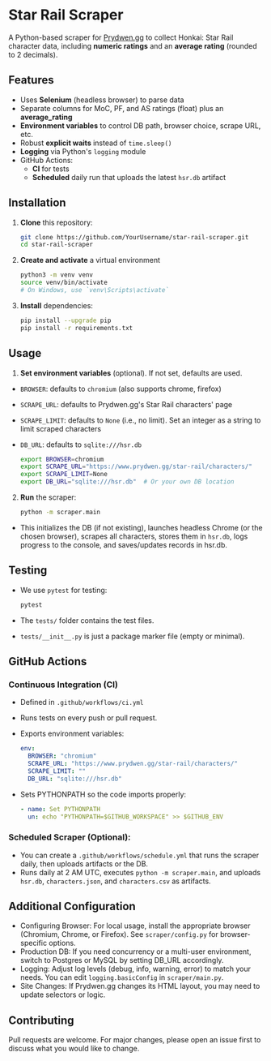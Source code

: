 # Star Rail Scraper

A Python-based scraper for [Prydwen.gg](https://www.prydwen.gg/star-rail/characters/) to collect Honkai: Star Rail character data, including **numeric ratings** and an **average rating** (rounded to 2 decimals).

## Features

- Uses **Selenium** (headless browser) to parse data
- Separate columns for MoC, PF, and AS ratings (float) plus an **average_rating**
- **Environment variables** to control DB path, browser choice, scrape URL, etc.
- Robust **explicit waits** instead of `time.sleep()`
- **Logging** via Python's `logging` module
- GitHub Actions: 
  - **CI** for tests  
  - **Scheduled** daily run that uploads the latest `hsr.db` artifact

## Installation

1. **Clone** this repository:
   
   ```bash
   git clone https://github.com/YourUsername/star-rail-scraper.git
   cd star-rail-scraper
   ```

2. **Create and activate** a virtual environment
   
   ```bash
   python3 -m venv venv
   source venv/bin/activate
   # On Windows, use `venv\Scripts\activate`
   ```
   
3. **Install** dependencies:
   
   ```bash
   pip install --upgrade pip
   pip install -r requirements.txt
   ```

## Usage

1. **Set environment variables** (optional). If not set, defaults are used.

- `BROWSER`: defaults to `chromium` (also supports chrome, firefox)
- `SCRAPE_URL`: defaults to Prydwen.gg's Star Rail characters' page
- `SCRAPE_LIMIT`: defaults to `None` (i.e., no limit). Set an integer as a string to limit scraped characters
- `DB_URL`: defaults to `sqlite:///hsr.db`
   
   ```bash
   export BROWSER=chromium
   export SCRAPE_URL="https://www.prydwen.gg/star-rail/characters/"
   export SCRAPE_LIMIT=None
   export DB_URL="sqlite:///hsr.db"  # Or your own DB location
   ```

2. **Run** the scraper: 
   
   ```bash
   python -m scraper.main
   ```

- This initializes the DB (if not existing), launches headless Chrome (or the chosen browser), scrapes all characters, stores them in `hsr.db`, logs progress to the console, and saves/updates records in hsr.db.

## Testing

- We use `pytest` for testing:
   
   ```bash
   pytest
   ```
- The `tests/` folder contains the test files.
- `tests/__init__.py` is just a package marker file (empty or minimal).

## GitHub Actions

### Continuous Integration (CI)
- Defined in `.github/workflows/ci.yml`
- Runs tests on every push or pull request.
- Exports environment variables:

  ```yaml
  env:
    BROWSER: "chromium"
    SCRAPE_URL: "https://www.prydwen.gg/star-rail/characters/"
    SCRAPE_LIMIT: ""
    DB_URL: "sqlite:///hsr.db"
  ```

- Sets PYTHONPATH so the code imports properly:
  
  ```yaml
  - name: Set PYTHONPATH
    un: echo "PYTHONPATH=$GITHUB_WORKSPACE" >> $GITHUB_ENV
  ```
  
### Scheduled Scraper (Optional): 

- You can create a `.github/workflows/schedule.yml` that runs the scraper daily, then uploads artifacts or the DB. 
- Runs daily at 2 AM UTC, executes `python -m scraper.main`, and uploads `hsr.db`, `characters.json`, and `characters.csv` as artifacts.

## Additional Configuration

- Configuring Browser: For local usage, install the appropriate browser (Chromium, Chrome, or Firefox). See `scraper/config.py` for browser-specific options.
- Production DB: If you need concurrency or a multi-user environment, switch to Postgres or MySQL by setting DB_URL accordingly.
- Logging: Adjust log levels (debug, info, warning, error) to match your needs. You can edit `logging.basicConfig` in `scraper/main.py`.
- Site Changes: If Prydwen.gg changes its HTML layout, you may need to update selectors or logic.

## Contributing 

Pull requests are welcome. For major changes, please open an issue first to discuss what you would like to change.